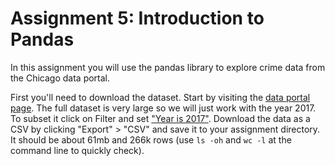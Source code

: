 # Assignment 5: Introduction to Pandas

In this assignment you will use the pandas library to explore crime data from the Chicago data portal.

First you'll need to download the dataset. Start by visiting the [data portal page](https://data.cityofchicago.org/Public-Safety/Crimes-2001-to-present/ijzp-q8t2/data). The full dataset is very large so we will just work with the year 2017. To subset it click on Filter and set ["Year is 2017"](filter.png). Download the data as a CSV by clicking "Export" > "CSV" and save it to your assignment directory. It should be about 61mb and 266k rows (use `ls -oh` and `wc -l` at the command line to quickly check).

